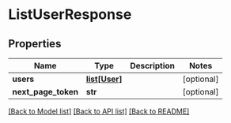 # ListUserResponse

## Properties
Name | Type | Description | Notes
------------ | ------------- | ------------- | -------------
**users** | [**list[User]**](User.md) |  | [optional] 
**next_page_token** | **str** |  | [optional] 

[[Back to Model list]](../README.md#documentation-for-models) [[Back to API list]](../README.md#documentation-for-api-endpoints) [[Back to README]](../README.md)


